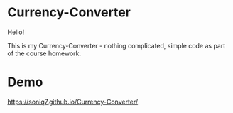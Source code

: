 # Currency-Converter

Hello!

This is my Currency-Converter - nothing complicated, simple code as part of the course homework.

# Demo

https://soniq7.github.io/Currency-Converter/



